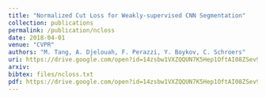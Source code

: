 ```yaml
---
title: "Normalized Cut Loss for Weakly-supervised CNN Segmentation"
collection: publications
permalink: /publication/ncloss
date: 2018-04-01
venue: "CVPR"
authors: "M. Tang, A. Djelouah, F. Perazzi, Y. Boykov, C. Schroers"
uri: https://drive.google.com/open?id=14zsbw1VXZQQUN7K5Hep1OftAI08ZSev9
arxiv:
bibtex: files/ncloss.txt
pdf: https://drive.google.com/open?id=14zsbw1VXZQQUN7K5Hep1OftAI08ZSev9
---
```

